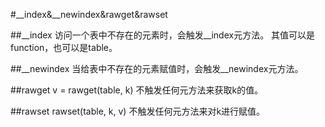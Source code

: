 #__index&__newindex&rawget&rawset

##__index
访问一个表中不存在的元素时，会触发__index元方法。
其值可以是function，也可以是table。

##__newindex
当给表中不存在的元素赋值时，会触发__newindex元方法。

##rawget
v = rawget(table, k)
不触发任何元方法来获取k的值。

##rawset
rawset(table, k, v)
不触发任何元方法来对k进行赋值。

